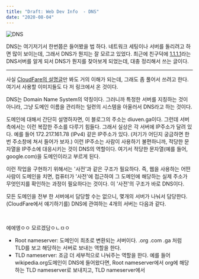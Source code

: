 ```yaml
---
title: "Draft: Web Dev Info  - DNS"
date: "2020-08-04"
---
```


![DNS](https://www.cloudflare.com/img/learning/dns/what-is-dns/theinternet-dns.svg)

DNS는 여기저기서 한번쯤은 들어봤을 법 하다. 네트워크 세팅이나 서버를 돌리려고 하면 많이 보이는데, 그래서 DNS가 뭔지는 잘 모르고 있었다. 최근에 친구덕에 [1.1.1.1](https://1.1.1.1/)라는 DNS서버를 알게 되서 DNS가 뭔지를 찾아보게 되었는데, 대충 정리해서 쓰는 글이다.

* * *

사실 [CloudFare의 설명글](https://www.cloudflare.com/learning/dns/what-is-dns/)만 봐도 거의 이해가 되는데, 그래도 좀 풀어서 쓰려고 한다. 여기서 사용할 이미지들도 다 저 링크에서 온 것이다.

DNS는 Domain Name System의 약칭이다. 그러니까 특정한 서버를 지칭하는 것이 아니라, 그냥 도메인 이름을 관리하는 일련의 시스템을 아울러서 DNS라고 하는 것이다.

도메인에 대해서 간단히 설명하자면, 이 블로그의 주소는 diuven.ga이다. 그런데 서버 측에서는 이런 복잡한 주소를 다루기 힘들다. 그래서 실상은 각 서버에 IP주소가 달려 있다. 예를 들어 172.217.161.78 (IPv4) 같은 IP주소가 있다. (저기가 어딘지 궁금하면 한번 주소창에 쳐서 들어가 보자.) 이런 IP주소는 사람이 사용하기 불편하니까, 적당한 문자열을 IP주소에 대응시키는 것이 DNS의 역할이다. 여기서 적당한 문자열(예를 들어, google.com)을 도메인이라고 부르게 된다.

이런 작업을 구현하기 위해서는 '사전'과 같은 구조가 필요하다. 즉, 웹을 사용하는 어떤 사람이 도메인을 치면, 컴퓨터가 '사전'에 접근하여 그 도메인에 해당하는 실제 주소가 무엇인지를 확인하는 과정이 필요하다는 것이다. 이 '사전'의 구조가 바로 DNS이다.

모든 도메인을 전부 한 서버에서 담당할 수는 없으니, 몇개의 서버가 나눠서 담당한다. (CloudFare에서 얘기하기를) DNS에 관여하는 4개의 서버는 다음과 같다.

 

에에엥ㅇㅇ 모르겠담ㅇㄴㅁㅇ

- Root nameserver: 도메인이 최초로 변환되는 서버이다. .org .com .ga 처럼 TLD를 보고 해당하는 서버로 보내는 역할을 한다.
- TLD nameserver: 조금 더 세부적으로 나눠주는 역할을 한다. 예를 들어 wikipedia.org도메인이 DNS에 들어왔다면, Root nameserver에서 org에 해당하는 TLD nameserver로 보내지고, TLD nameserver에서
